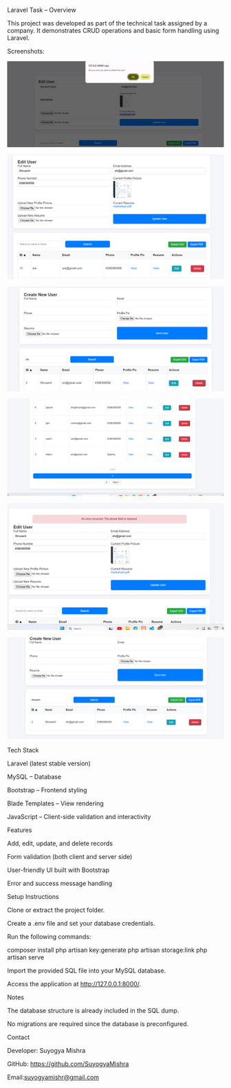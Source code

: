 Laravel Task – 
Overview

This project was developed as part of the technical task assigned by a company.
It demonstrates CRUD operations and basic form handling using Laravel.

Screenshots:

![screenshot](<Screenshot 2025-10-29 130046.png>)

![screenshot](<Screenshot 2025-10-29 132114.png>)

![screenshot](<Screenshot 2025-10-29 132131.png>) 

![screenshot](<Screenshot 2025-10-29 132248.png>) 

![screenshot](<Screenshot 2025-10-29 132831.png>) 

![screenshot](<Screenshot 2025-10-29 133105.png>)

Tech Stack

Laravel (latest stable version)

MySQL – Database

Bootstrap – Frontend styling

Blade Templates – View rendering

JavaScript – Client-side validation and interactivity

Features

Add, edit, update, and delete records

Form validation (both client and server side)

User-friendly UI built with Bootstrap

Error and success message handling

Setup Instructions

Clone or extract the project folder.

Create a .env file and set your database credentials.

Run the following commands:

composer install
php artisan key:generate
php artisan storage:link
php artisan serve


Import the provided SQL file into your MySQL database.

Access the application at http://127.0.0.1:8000/.

Notes

The database structure is already included in the SQL dump.

No migrations are required since the database is preconfigured.

Contact

Developer: Suyogya Mishra

GitHub: https://github.com/SuyogyaMishra

Email:suyogyamishr@gmail.com
